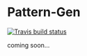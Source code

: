 # Pattern-Gen

[![Travis build status](https://travis-ci.org/s3inlc/pattern-gen.svg?branch=master)](https://travis-ci.org/s3inlc/pattern-gen)

coming soon...
